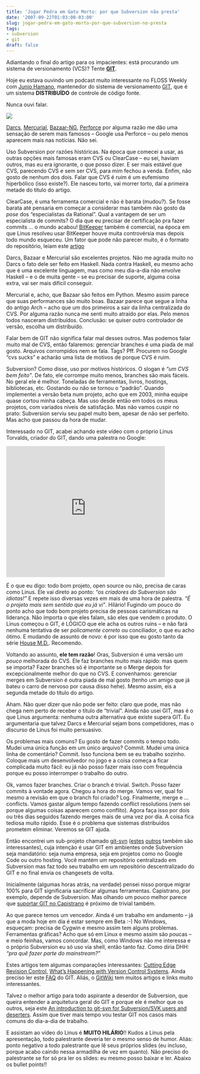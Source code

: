 ```yaml
---
title: 'Jogar Pedra em Gato Morto: por que Subversion não presta'
date: '2007-09-22T01:03:00-03:00'
slug: jogar-pedra-em-gato-morto-por-que-subversion-no-presta
tags:
- subversion
- git
draft: false
---
```


Adiantando o final do artigo para os impacientes: está procurando um sistema de versionamento (VCS)? Tente [**GIT**](http://git.or.cz/).

Hoje eu estava ouvindo um podcast muito interessante no FLOSS Weekly com [Junio Hamano](http://www.twit.tv/floss19), mantenedor do sistema de versionamento [GIT](http://en.wikipedia.org/wiki/Git_(software)), que é um sistema **DISTRIBUÍDO** de controle de código fonte.

Nunca ouvi falar.

![](http://s3.amazonaws.com/akitaonrails/assets/2007/9/22/stress_one.png)


[Darcs](http://darcs.net/), [Mercurial](http://www.selenic.com/mercurial/ "hg"), [Bazaar-NG](http://bazaar-vcs.org/ "bzr"), [Perforce](http://www.perforce.com/) por alguma razão me dão uma sensação de serem mais famosos – Google usa Perforce – ou pelo menos aparecem mais nas notícias. Não sei.

Uso Subversion por razões históricas. Na época que comecei a usar, as outras opções mais famosas eram CVS ou ClearCase – eu sei, haviam outros, mas eu era ignorante, o que posso dizer. E ser mais estável que CVS, parecendo CVS e sem ser CVS, para mim fechou a venda. Enfim, não gosto de nenhum dos dois. Falar que CVS é ruim é um eufemismo hiperbólico (isso existe?). Ele nasceu torto, vai morrer torto, daí a primeira metade do título do artigo.

ClearCase, é uma ferramenta comercial e não é barata (mudou?). Se fosse barata até pensaria em começar a considerar mas também não gosto da _pose_ dos “especialistas da Rational”. Qual a vantagem de ser um especialista de commits? O dia que eu precisar de certificação pra fazer commits … o mundo acabou! [BitKeeper](http://www.bitkeeper.com/) também é comercial, na época em que Linus resolveu usar BitKeeper houve muita controvérsia mas depois todo mundo esqueceu. Um fator que pode não parecer muito, é o formato do repositório, leiam este [artigo](http://64.233.169.104/search?q=cache:b6n7lvK2lGEJ:keithp.com/blog/Repository_Formats_Matter.html+repository+formats+matter&hl=en&ct=clnk&cd=1&client=safari)

Darcs, Bazaar e Mercurial são excelentes projetos. Não me agrada muito no Darcs o fato dele ser feito em Haskell. Nada contra Haskell, eu mesmo acho que é uma excelente linguagem, mas como meu dia-a-dia não envolve Haskell – e o de muita gente – se eu precisar de suporte, alguma coisa extra, vai ser mais difícil conseguir.

Mercurial e, acho, que Bazaar são feitos em Python. Mesmo assim parece que suas performances são muito boas. Bazaar parece que segue a linha do antigo Arch – acho que um dos primeiros a sair da linha centralizada do CVS. Por alguma razão nunca me senti muito atraído por elas. Pelo menos todos nasceram distribuídos. Conclusão: se quiser outro controlador de versão, escolha um distribuído.

Falar bem de GIT não significa falar mal desses outros. Mas podemos falar muito mal de CVS, então falaremos: gerenciar branches é uma piada de mal gosto. Arquivos corrompidos nem se fala. Tags? Pff. Procurem no Google “cvs sucks” e acharão uma lista de motivos de porque CVS é ruim.

Subversion? Como disse, uso por motivos históricos. O slogan é _“um CVS bem feito”_. De fato, ele corrompe muito menos, branches são mais fáceis. No geral ele é melhor. Toneladas de ferramentas, livros, hostings, bibliotecas, etc. Gostando ou não se tornou o “padrão”. Quando implementei a versão beta num projeto, acho que em 2003, minha equipe quase cortou minha cabeça. Mas uso desde então em todos os meus projetos, com variados níveis de satisfação. Mas não vamos cuspir no prato: Subversion serviu seu papel muito bem, apesar de não ser perfeito. Mas acho que passou da hora de mudar.

Interessado no GIT, acabei achando este vídeo com o próprio Linus Torvalds, criador do GIT, dando uma palestra no Google:

<object width="425" height="350"><param name="movie" value="http://www.youtube.com/v/4XpnKHJAok8">
<param name="wmode" value="transparent">
<embed src="http://www.youtube.com/v/4XpnKHJAok8" type="application/x-shockwave-flash" wmode="transparent" width="425" height="350"></embed></object>

É o que eu digo: todo bom projeto, open source ou não, precisa de caras como Linus. Ele vai direto ao ponto: _“os criadores do Subversion são idiotas!”_ E repete isso diversas vezes em mais de uma hora de palestra. _“É o projeto mais sem sentido que eu já vi”_. Hilário! Fugindo um pouco do ponto acho que todo bom projeto precisa de pessoas carismáticas na liderança. Não importa o que eles falam, são eles que vendem o produto. O Linus começou o GIT, é LÓGICO que ele acha os outros ruins – e não fará nenhuma tentativa de ser _policamente correto_ ou conciliador, o que eu acho ótimo. E mudando de assunto de novo: é por isso que eu gosto tanto da série [House M.D.](http://en.wikipedia.org/wiki/House_(TV_series)). Recomendo.

Voltando ao assunto, **ele tem razão**! Oras, Subversion é uma versão _um pouco_ melhorada do CVS. Ele faz branches muito mais rápido: mas quem se importa? Fazer branches só é importante se o Merge depois for excepcionalmente melhor do que no CVS. E convenhamos: gerenciar merges em Subversion é outra piada de mal gosto (tenho um amigo que já bateu o carro de nervoso por causa disso hehe). Mesmo assim, eis a segunda metade do título do artigo.

Aham. Não quer dizer que não pode ser feito: claro que pode, mas não chega nem perto de receber o título de “trivial”. Ainda não usei GIT, mas é o que Linus argumenta: nenhuma outra alternativa que existe supera GIT. Eu argumentaria que talvez Darcs e Mercurial sejam bons competidores, mas o discurso de Linus foi muito persuasivo.

Os problemas mais comuns? Eu gosto de fazer commits o tempo todo. Mudei uma única função em um único arquivo? Commit. Mudei uma única linha de comentário? Commit. Isso funciona bem se eu trabalho sozinho. Coloque mais um desenvolvedor no jogo e a coisa começa a ficar complicada muito fácil: eu já não posso fazer mais isso com frequência porque eu posso interromper o trabalho do outro.

Ok, vamos fazer branches. Criar o branch é trivial. Switch. Posso fazer commits à vontade agora. Chegou a hora do merge. Vamos ver, qual foi mesmo a revisão em que o branch foi criado? Log. Finalmente, merge e … conflicts. Vamos gastar algum tempo fazendo conflict resolutions (nem sei porque algumas coisas aparecem como conflito). Agora faça isso por dois ou três dias seguidos fazendo merges mais de uma vez por dia. A coisa fica tediosa muito rápido. Esse é o problema que sistemas distribuídos prometem eliminar. Veremos se GIT ajuda.

Então encontrei um sub-projeto chamado [git-svn](http://git.or.cz/course/svn.html) ([estes](http://utsl.gen.nz/talks/git-svn/intro.html) [outros](http://tsunanet.blogspot.com/2007/07/learning-git-svn-in-5min.html) também são interessantes), cuja intenção é usar GIT em ambientes onde Subversion seja mandatório: seja numa empresa, seja em projetos como no Google Code ou outro hosting. Você mantém um repositório centralizado em Subversion mas faz todo seu trabalho em um repositório descentralizado do GIT e no final envia os changesets de volta.

Inicialmente (algumas horas atrás, na verdade) pensei nisso porque migrar 100% para GIT significaria sacrificar algumas ferramentas. Capistrano, por exemplo, depende de Subversion. Mas olhando um pouco melhor parece que [suportar GIT no Capistrano](http://scie.nti.st/2007/9/4/capistrano-2-0-with-git-shared-repository) é próximo de trivial também.

Ao que parece temos um vencedor. Ainda é um trabalho em andamento – já que a moda hoje em dia é estar sempre em Beta :-) No Windows, esqueçam: precisa de Cygwin e mesmo assim tem alguns problemas. Ferramentas gráficas? Acho que só em Linux e mesmo assim são poucas – e meio feinhas, vamos concordar. Mas, como Windows não me interessa e o próprio Subversion eu só uso via shell, então tanto faz. Como diria DHH: _“pra quê fazer parte do mainstream?”_

Estes artigos tem algumas comparações interessantes: [Cutting Edge Revision Control](http://bryan-murdock.blogspot.com/2007/03/cutting-edge-revision-control.html), [What’s Happening with Version Control Systems](http://jaredrobinson.com/blog/?p=62). Ainda preciso ler este [FAQ](http://git.or.cz/gitwiki/GitFaq?highlight=%28merge%29#head-f7dc61b87eab4db58fe90ce48cc1d47fd50e6bea) do GIT. Aliás, o [GitWiki](http://git.or.cz/gitwiki/FrontPage) tem muitos artigos e links muito interessantes.

Talvez o melhor artigo para todo aspirante a deserdor de Subversion, que queira entender a arquitetura geral do GIT e porque ele é melhor que os outros, seja este [An introduction to git-svn for Subversion/SVK users and deserters](http://utsl.gen.nz/talks/git-svn/intro.html). Assim que tiver mais tempo vou testar GIT nos casos mais comuns do dia-a-dia de trabalho.

E assistam ao vídeo do Linus é **MUITO HILÁRIO**!! Kudos a Linus pela apresentação, todo palestrante deveria ter o mesmo senso de humor. Aliás: ponto negativo a todo palestrante que lê seus próprios slides (eu incluso, porque acabo caindo nessa armadilha de vez em quanto). Não preciso do palestrante se for só pra ler os slides: eu mesmo posso baixar e ler. Abaixo os bullet points!!

